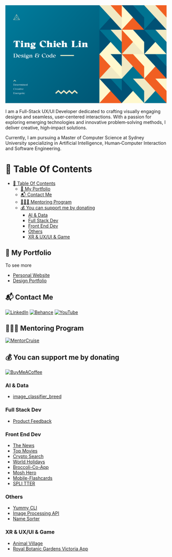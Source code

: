 <img src='./img/TCL_Header.png' alt='TCL-header'/>

I am a Full-Stack UX/UI Developer dedicated to crafting visually engaging designs and seamless, user‑centered interactions. With a passion for exploring emerging technologies and innovative problem‑solving methods, I deliver creative, high‑impact solutions. 

Currently, I am pursuing a Master of Computer Science at Sydney University specializing in Artificial Intelligence, Human‑Computer Interaction and Software Engineering.

# 📖 Table Of Contents
- [📖 Table Of Contents](#-table-of-contents)
  - [💼 My Portfolio](#-my-portfolio)
  - [📬 Contact Me](#-contact-me)
  - [🧑🏼‍🏫 Mentoring Program](#-mentoring-program)
  - [💰 You can support me by donating](#-you-can-support-me-by-donating)
    - [AI \& Data](#ai--data)
    - [Full Stack Dev](#full-stack-dev)
    - [Front End Dev](#front-end-dev)
    - [Others](#others)
    - [XR \& UX/UI \& Game](#xr--uxui--game)

## 💼 My Portfolio

To see more

- [Personal Website](https://tingchiehlin.com/)
- [Design Portfolio](https://www.behance.net/jaylinxr)

## 📬 Contact Me

[![LinkedIn](https://img.shields.io/badge/LinkedIn-0077B5?style=for-the-badge&logo=linkedin&logoColor=white)](https://www.linkedin.com/in/jaylinxr/)
[![Behance](https://img.shields.io/badge/Behance-0054F7?style=for-the-badge&logo=behance&logoColor=white)](https://www.behance.net/jaylinxr)
[![YouTube](https://img.shields.io/badge/YouTube-FF0000?style=for-the-badge&logo=youtube&logoColor=white)](https://www.youtube.com/@jaylinxr)

## 🧑🏼‍🏫 Mentoring Program

<a href="https://mentorcruise.com/mentor/tingchiehlin/?ref=tinglin1" target="_blank" rel="noopener noreferrer">
<img src="https://cdn.mentorcruise.com/img/banner/navy-booking-badge.svg" width="240" alt="MentorCruise">
</a>

## 💰 You can support me by donating

[![BuyMeACoffee](https://img.shields.io/badge/Buy%20Me%20a%20Coffee-ffdd00?style=for-the-badge&logo=buy-me-a-coffee&logoColor=black)](https://www.buymeacoffee.com/tingchiehlin)

### AI & Data

- [image_classifier_breed](https://github.com/TingChiehLin/image_classifier_breed)

### Full Stack Dev

- [Product Feedback](https://github.com/TingChiehLin/product-feedback-app)

### Front End Dev

- [The News](https://github.com/TingChiehLin/the-news)
- [Top Movies](https://github.com/TingChiehLin/top-movies)
- [Crypto Search](https://github.com/TingChiehLin/crypto-search)
- [World Holidays](https://github.com/TingChiehLin/world-holidays)
- [Broccoli-Co-App](https://github.com/TingChiehLin/Broccoli-Co-App)
- [Mosh Hero](https://github.com/TingChiehLin/mosh_hero)
- [Mobile-Flashcards](https://github.com/TingChiehLin/Mobile-Flashcards)
- [SPLI TTER](https://github.com/TingChiehLin/spli-tter-ui)

### Others

- [Yummy CLI](https://github.com/TingChiehLin/CLI)
- [Image Processing API](https://github.com/TingChiehLin/image-processing-api)
- [Name Sorter](https://github.com/TingChiehLin/name-sorter)

### XR & UX/UI & Game

- [Animal Village](https://tingchiehlin.com/animalvillage)
- [Royal Botanic Gardens Victoria App](https://tingchiehlin.com/royalbotanicgarden)